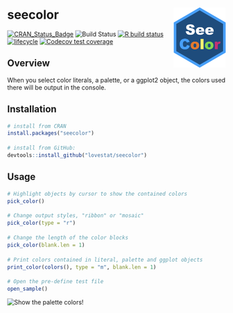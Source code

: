 # seecolor <img src="man/figures/logo.png" align="right" width="120">

<!-- badges: start -->
[![CRAN\_Status\_Badge](http://www.r-pkg.org/badges/version/seecolor?color=green)](https://cran.r-project.org/package=seecolor)
![Build Status](https://travis-ci.com/lovestat/seecolor.svg?branch=master)
[![R build status](https://github.com/lovestat/seecolor/workflows/R-CMD-check/badge.svg)](https://github.com/lovestat/seecolor/actions)
[![lifecycle](https://img.shields.io/badge/lifecycle-experimental-orange.svg)](https://www.tidyverse.org/lifecycle/#experimental)
[![Codecov test coverage](https://codecov.io/gh/lovestat/seecolor/branch/master/graph/badge.svg)](https://codecov.io/gh/lovestat/seecolor?branch=master)
<!-- badges: end -->


## Overview 

When you select color literals, a palette, or a ggplot2 object, the colors used there will be output in the console.


## Installation
```r
# install from CRAN
install.packages("seecolor")

# install from GitHub:
devtools::install_github("lovestat/seecolor")
```

## Usage


```r
# Highlight objects by cursor to show the contained colors
pick_color()

# Change output styles, "ribbon" or "mosaic"
pick_color(type = "r")

# Change the length of the color blocks
pick_color(blank.len = 1)

# Print colors contained in literal, palette and ggplot objects
print_color(colors(), type = "m", blank.len = 1)

# Open the pre-define test file
open_sample()
```

![Show the palette colors!](https://github.com/lovestat/seecolor/raw/master/man/figures/seecolor_ribbons.gif)

